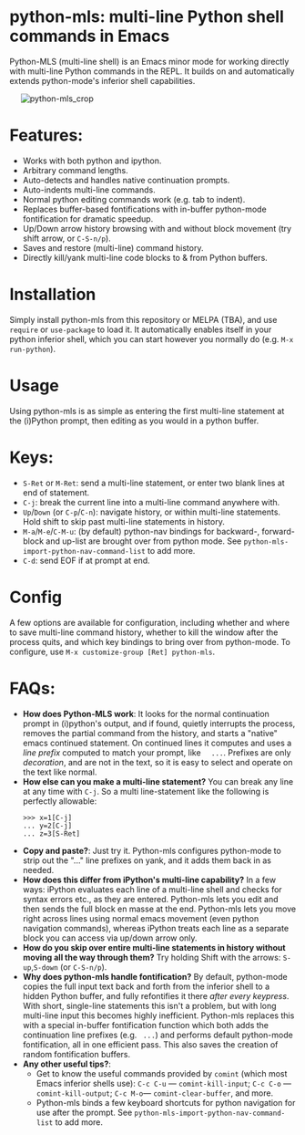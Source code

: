 # python-mls: multi-line Python shell commands in Emacs

Python-MLS (multi-line shell) is an Emacs minor mode for working directly with multi-line Python commands in the REPL. It builds on and automatically extends python-mode's inferior shell capabilities.

&nbsp;&nbsp;&nbsp;&nbsp;   ![python-mls_crop](https://user-images.githubusercontent.com/93749/134784188-7ac9ee9d-8e29-4c7f-82d7-2881e96d4bd2.gif)


# Features:

- Works with both python and ipython.
- Arbitrary command lengths.
- Auto-detects and handles native continuation prompts.
- Auto-indents multi-line commands.
- Normal python editing commands work (e.g. tab to indent).
- Replaces buffer-based fontifications with in-buffer python-mode
  fontification for dramatic speedup.
- Up/Down arrow history browsing with and without block movement
  (try shift arrow, or `C-S-n/p`).
- Saves and restore (multi-line) command history.
- Directly kill/yank multi-line code blocks to & from Python
  buffers.
  
# Installation

Simply install python-mls from this repository or MELPA (TBA), and use `require` or `use-package` to load it.  It automatically enables itself in your python inferior shell, which you can start however you normally do (e.g. `M-x run-python`).  

# Usage

Using python-mls is as simple as entering the first multi-line statement at the (i)Python prompt, then editing as you would in a python buffer. 

# Keys:

- `S-Ret` or `M-Ret`: send a multi-line statement, or enter two blank lines at end of statement.
- `C-j`: break the current line into a multi-line command anywhere with. 
- `Up`/`Down` (or `C-p`/`C-n`): navigate history, or within multi-line statements. Hold shift to skip past multi-line statements in history.
- `M-a`/`M-e`/`C-M-u`: (by default) python-nav bindings for backward-, forward-block and up-list are brought over from python mode.  See `python-mls-import-python-nav-command-list` to add more. 
- `C-d`: send EOF if at prompt at end.

# Config

A few options are available for configuration, including whether and where to save multi-line command history, whether to kill the window after the process quits, and which key bindings to bring over from python-mode.  To configure, use `M-x customize-group [Ret] python-mls`. 

# FAQs:

- **How does Python-MLS work**: It looks for the normal continuation prompt in (i)python's output, and if found, quietly interrupts the process, removes the partial command from the history, and starts a "native" emacs continued statement. On continued lines it computes and uses a _line prefix_ computed to match your prompt, like `  ...`.  Prefixes are only _decoration_, and are not in the text, so it is easy to select and operate on the text like normal. 
- **How else can you make a multi-line statement?** You can break any line at any time with `C-j`.  So a multi line-statement like the following is perfectly allowable:
  ```
  >>> x=1[C-j]
  ... y=2[C-j]
  ... z=3[S-Ret]
  ```
- **Copy and paste?**: Just try it.  Python-mls configures python-mode to strip out the "..." line prefixes on yank, and it adds them back in as needed.
- **How does this differ from iPython's multi-line capability?** In a few ways: iPython evaluates each line of a multi-line shell and checks for syntax errors etc., as they are entered.  Python-mls lets you edit and then sends the full block en masse at the end.  Python-mls lets you move right across lines using normal emacs movement (even python navigation commands), whereas iPython treats each line as a separate block you can access via up/down arrow only. 
- **How do you skip over entire multi-line statements in history without moving all the way through them?** Try holding Shift with the arrows: `S-up`,`S-down` (or `C-S-n/p`).
- **Why does python-mls handle fontification?** By default, python-mode copies the full input text back and forth from the inferior shell to a hidden Python buffer, and fully refontifies it there _after every keypress_. With short, single-line statements this isn't a problem, but with long multi-line input this becomes highly inefficient. Python-mls replaces this with a special in-buffer fontification function which both adds the continuation line prefixes (e.g. ` ...`) and performs default python-mode fontification, all in one efficient pass.  This also saves the creation of random fontification buffers.
- **Any other useful tips?**:  
   - Get to know the useful commands provided by `comint` (which most Emacs inferior shells use): `C-c C-u` — `comint-kill-input`; `C-c C-o` — `comint-kill-output`; `C-c M-o`— `comint-clear-buffer`, and more.
   - Python-mls binds a few keyboard shortcuts for python navigation for use after the prompt. See `python-mls-import-python-nav-command-list` to add more. 
